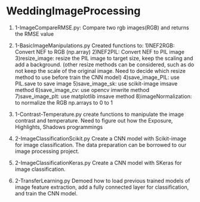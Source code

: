 # WeddingImageProcessing

1. 1-ImageCompareRMSE.py:
Compare two rgb images(RGB) and returns the RMSE value

2. 1-BasicImageManipulations.py
Created functions to:
1)NEF2RGB: Convert NEF to RGB (np.array)
2)NEF2PIL: Convert NEF to PIL image
3)resize_image: resize the PIL image to target size, keep the scaling and add a background. (other resize methods can be considered, such as do not keep the scale of the original image. Need to decide which resize method to use before train the CNN model)
4)save_image_PIL: use PIL.save to save image
5)save_image_sk: use scikit-image imsave method
6)save_image_cv: use opencv imwrite method
7)save_image_plt: use matplotlib imsave method
8)imageNormalization: to normalize the RGB np.arrays to 0 to 1

3. 1-Contrast-Temperature.py
create functions to manipulate the image contrast and temperature. Need to figure out how the Exposure, Highlights, Shadows programmings

4. 2-ImageClassificationScikit.py
Create a CNN model with Scikit-image for image classification. The data preparation can be borrowed to our image processing project.

5. 2-ImageClassificationKeras.py
Create a CNN model with SKeras for image classification. 

6. 2-TransferLearning.py
Demoed how to load previous trained models of image feature extraction, add a fully connected layer for classification, and train the CNN model.
